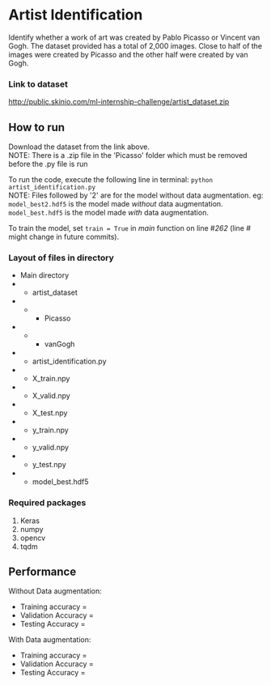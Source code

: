 # Artist Identification
Identify whether a work of art was created by Pablo Picasso or Vincent van Gogh. The dataset provided has a total of 2,000 images. Close to half of the images were created by Picasso and the other half were created by van Gogh.

### Link to dataset
http://public.skinio.com/ml-internship-challenge/artist_dataset.zip

## How to run
Download the dataset from the link above. <br />
NOTE: There is a .zip file in the 'Picasso' folder which must be removed before the .py file is run 

To run the code, execute the following line in terminal: `python artist_identification.py` <br />
NOTE: Files followed by '2' are for the model without data augmentation. eg: `model_best2.hdf5` is the model made *without* data augmentation. `model_best.hdf5` is the model made *with* data augmentation.

To train the model, set `train = True` in *main* function on line #*262* (line # might change in future commits).

### Layout of files in directory
- Main directory <br />
- - artist_dataset <br />
- - -  Picasso <br />
- - - vanGogh <br />
- - artist_identification.py <br />
- - X_train.npy <br />
- - X_valid.npy <br />
- - X_test.npy <br />
- - y_train.npy <br />
- - y_valid.npy <br />
- - y_test.npy <br />
- - model_best.hdf5 <br />


### Required packages
1. Keras
2. numpy
3. opencv
4. tqdm

## Performance
Without Data augmentation:
-	Training accuracy = 
-	Validation Accuracy = 
-	Testing Accuracy = 

With Data augmentation:
-	Training accuracy = 
-	Validation Accuracy = 
-	Testing Accuracy = 
